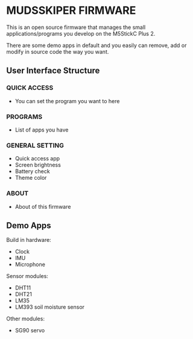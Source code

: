 # MUDSSKIPER FIRMWARE

This is an open source firmware that manages the small applications/programs you develop on the M5StickC Plus 2.

There are some demo apps in default and you easily can remove, add or modify in source code the way you want.

## User Interface Structure

### QUICK ACCESS

- You can set the program you want to here

### PROGRAMS

- List of apps you have

### GENERAL SETTING

- Quick access app
- Screen brightness
- Battery check
- Theme color

### ABOUT

- About of this firmware

## Demo Apps

Build in hardware:
- Clock
- IMU
- Microphone

Sensor modules:
- DHT11
- DHT21
- LM35
- LM393 soil moisture sensor

Other modules:
- SG90 servo

